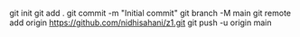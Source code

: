 git init
git add .
git commit -m "Initial commit"
git branch -M main
git remote add origin https://github.com/nidhisahani/z1.git
git push -u origin main
